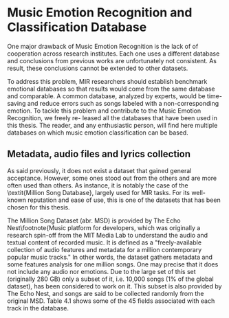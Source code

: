 
# Music Emotion Recognition and Classification Database

 One major drawback of Music Emotion Recognition is the lack of of cooperation across research institutes.  Each one uses a different database and conclusions from previous works are unfortunately not consistent. As result, these conclusions cannot be extended to other datasets. 

To address this problem, MIR researchers should establish benchmark emotional databases so that results would come from the same database and comparable.  A common database, analyzed by experts, would be time-saving and reduce errors such as songs labeled with a non-corresponding emotion.  To tackle this problem and contribute to the Music Emotion Recognition, we freely re- leased all the databases that have been used in this thesis.  The reader, and any enthusiastic person, will find here multiple databases on which music emotion classification can be based.


 ## Metadata, audio files and lyrics collection

As said previously, it does not exist a dataset that gained general acceptance. However, some ones stood out from the others and are more often used than others. As instance, it is notably the case of the \textit{Million Song Database}, largely used for MIR tasks. For its well-known reputation and ease of use, this is one of the datasets that has been chosen for this thesis. 

The Million Song Dataset (abr. MSD) is provided by The Echo Nest\footnote{Music platform for developers, which was originally a research spin-off from the MIT Media Lab to understand the audio and textual content of recorded music. It is defined as a "freely-available collection of audio features and metadata for a million contemporary popular music tracks." In other words, the dataset gathers metadata and some features analysis for one million songs. One may precise that it does not include any audio nor emotions. Due to the large set of this set (originally 280 GB) only a subset of it, i.e. 10,000 songs (1% of the global dataset), has been considered to work on it. This subset is also provided by The Echo Nest, and songs are said to be collected randomly from the original MSD. Table 4.1 shows some of the 45 fields associated with each track in the database.



<!--\begin{table}[!h]
\centering
\begin{tabular}{|c|c|}
  \hline
  \textbf{Features} & \textbf{Value} \\
  \hline
  artist\_mbid &  db92a151-1ac2-438b-bc43-b82e149ddd50  \\
  \hline
  %The musicbrainz.org\footnote{MusicBrainz is an open music encyclopedia that collects music metadata and makes it available to the public.} tags &  4  \\
  %\hline
  artist$\_$name &  Rick Astley \\
  \hline
   title & Never Gonna Give You Up \\
  \hline
   danceability & 0.0 (which means not analyzed) \\
  \hline 
   loudness &  -7.75 \\
  \hline
  year & 1987 \\
  \hline
\end{tabular}

<!--\caption{Example of some features for a track in the MSD}
\end{table}

By looking at the features which have been already computed in the MSD, one may ask the interest of having audio files if some of their characteristics have already been computed. The reader should remember that these features have been computed on the whole song and not on the instrumental nor isolated vocals. Downloading the audio files to recompute the different respectively for the vocals and the instrumental is thus necessary.


After collecting information about 10,000 songs, one must obtain the corresponding audio files. To achieve this, a process of two steps have been followed. First the Spotify API provides, given the title and the author of a song, a 30 seconds preview for a song given the name of the artist and the song. Only analyzing 30 seconds of a song for the vocals and instrumental parts is a very common practise in MER and has been proved to be a good practise. Experimental results show that gives better performance for detecting the sentiment of the song rather than the whole song. However, the preview is given in the form of an url, which is not directly downloadable and thus not analyzable. Therefore a second step is required : converting each url into a \textit{wav} file. This step has been achieved by an online converter.

As said previously, the Million Song Dataset does not include emotion tags in the set itself. To tackle this problem, a common practise consists of linking the songs with another data source, \textit{Last.fm}, which collects the corresponding tags. It is the official website that groups song tags and song similarities of the Million Song Dataset. These tags can be extracted from the online website via the Last.fm API or by the corresponding offline database. In this thesis, the second option has been opted. The database contains two columns : one for the unique song identifier, and one for the corresponding tag(s). The fact the MSD also provides the unique id allows to connect the two databases.Since the tags are subject to some discussion, the section 4.1.3 is dedicated to give more details about them tags their related emotions.


Regarding the lyrics, multiple data sources exist such as musiXmatch dataset, which is the official lyrics collection of the Million Song dataset. The lyrics are gathered in a bag-of-words format : the lyrics are defined as a binary vector, where each element of this vector is set a 1 if it is present in a most used 5,000 words dictionary, 0 otherwise. Beyond the fact it is probably easier to use for multiple purposes, distributing lyrics under this format avoid copyright issues too. This database has been used in the beginning of the thesis, but since it removed some freedom (e.g. taking into account stop words or not, only considering 5000 words)
it was finally dropped. Another database has been thus used : Lyricwiki.org . It is an online database, which is well-known for its broad coverage and classical format. Song title, artist must be given to identify correctly the lyrics. 

## Isolating Instrumental And Vocals
Once the audio files and lyrics have been collected, one must separate the vocal from the instrumental. This is a problem known as source separation problem. Unfortunately easy-to-use algorithms don't exist for a such task and quality of the results varies .


Hopefully there exists a well-known software, used both by NLP scientists and music producers, called RX7 (manufactured by iZotope) . It provides a powerful interface for audio experiments and it often refers as an excellent software for noise removal . Using this software in the context of Music Information Retrieval is unprecedented. This software has chosen because it provides a \textit{Music Rebalance} option, which is particularly useful for this source separation problem. Once the original audio file is loaded in the software, this option proposes multiple modifications of the audio as shown in Figure 4.1 : tweaking the loudness of the voice, bass and so on. In our case, two setups were important : either isolating the voice, either remove it. This infers the following adjustments shown at (a) and (b). The Gain option is used to adjust the level (dB) of the voice/bass/percussion or the others. The \textit{sensivity} rate defines the percentage of the input signal considered as e.g. Voice by the separation algorithm. Set at low values, this induces the separation algorithm to narrowly define the vocal content of the signal. If the resulting signal contains less audio bleed from the other instruments, this reduces the vocal clarity due to its sharpened approach. Higher values help to reduce this lack of clarity but consider more bleeding from the other elements. For this work, sensivity has been set to its default value : 0,5.


<!--
% [Part about the algorithm behind. Need more info because nothing is available on the internet, probably for copyright secret. Work in progress]

<!--\begin{figure}[!h]
 <!--    \centering
<!--     \subfloat[][Parameters to isolate the acapella]
<!--     {\includegraphics[scale=0.5]{iso_voice.JPG}\label{<figure1>}}
<!-- /     \hspace{1 cm} -->
<!--      \subfloat[][Parameters to remove the vocals] -->
<!--      {\includegraphics[scale=0.5]{iso_instru.JPG}\label{<figure2>}} -->
<!--      \label{steady_state} -->
<!--      \caption{The two different operations during the source separation process} -->
<!-- \end{figure} -->

<!-- % The process of isolating vocalss
<!--% Regarding the previous works on this topic, most of them focused on isolating vocals from a stereo recording, where the position of the vocals  is useful for separation. However,


## Identifying Mood Categories
As said previously, the perception of emotion is subjective. This means one song may be considered as calm for a person, while another person would judge this song as happy. This, once again, proves the challenging difficulties MIR must deal with. This arises the question of “how to correctly label a song ?". This is only more complicated by the fact that perceived emotions is influenced by the mood of the listener and the place he listens to the music \cite{huron}. For this reason, platforms such as All Music Guide have invested a lot of time, money and human resources to annotate their music databases with high-quality emotions tags. For this reason they are unfortunately unlikely to share their data with the MIR research community. 
\\

Hopefully, there exists fast and free approaches to collect emotion annotations from human listeners. One may cite Last.fm, which has already been mentioned above. This website allows users to associate social tags to songs through their audio player interface. In 2007, no more than different 960,000 tags were identified and used for annotate songs. This is this dataset that has been used to determine the emotion of the songs in the database.
\\

Still, as the reader can expect, this dataset of tags is not deprived from weaknesses. As instance, it does not always include direct useful or desired emotion-related tags, such as \textit{sadness} or \textit{happiness}. It provides a range of different tags, which may be not relevant in this context of sentiment classification. Examples of irrelevant tags were related to a non-affective aspect ("beat", "trance") or were matter of personal taste (e.g.\ "bad", "good"). Others tags may relate the style of the songs or the period of release (e.g.\ "80s"), which are not useful in this context neither. Besides the fact that social tags contain irrelevant information, there exist ambiguous tags that can cause confusion. This is notably the case of the "love" tag. Does it mean the song is about love or did the annotator mean he loved the song ? 
\\

Table 4.2 shows the most 10 frequent tags that can be found in the dataset. It confirms the idea that social tags can be noisy and not directly emotion-related. The fact the "love" term is ranked 5th in the top 10 most frequent tags can give some clues about its ambiguous meaning too. 
\\

This shows the need of some cleanup. For this reason junk tags and tags with little or no affective meanings have been filtered out. A linguistic resource, WordNet-Affect, has been particularly helpful for this task. It is an extension of WordNet defined as "a large lexical database of English nouns, verbs, adjectives and adverbs grouped into sets of synonyms i.e. synsets" . Each synset represent a distinct concept". WordNet-Affect, its extension, provides a powerful support by linking each non-noun or noun tag to the emotion synset it refer. It helped to filter tags which bear an emotional meaning from the non-interesting tags. For instanceWor dNet-Affect would output, given the tag "sadly", the synset "sad", whereas it would output nothing for a "80s" tag.

<!--%% Il faut clarifier les chiffres : combien de tags avec last fm et combien de mots uniques avec wordnet-affect. COmbien matchent ? 

<!--\begin{table}[!h]
\centering
\begin{tabular}{|c|c|}
    \hline
    \textbf{Tag} & \textbf{Total count} \\
    \hline
    rock & 101,071 \\
    \hline
    pop & 69,159 \\
    \hline
    alternative & 55,777 \\
    \hline
    indie & 48;175 \\
    \hline
    electronic & 48,175 \\
    \hline
    female vocalist & 42,565 \\
    \hline
    favorites & 39,921 \\
    \hline
    Love & 34,901 \\
    \hline
    dance & 33,618 \\
    \hline
    00s & 31,432 \\
    \hline
\end{tabular}
\caption{Top 10 most frequent tags in the \textit{Last.fm} dataset}
\end{table}






